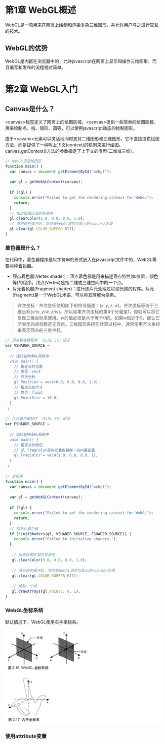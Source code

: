 # 第1章 WebGL概述

WebGL是一项用来在网页上绘制和渲染复杂三维图形，并允许用户与之进行交互的技术。

## WebGL的优势

WebGL是内嵌在浏览器中的，允许javascript在网页上显示和操作三维图形，而且编写和发布的流程相对简单。

# 第2章	WebGL入门

## Canvas是什么？

\<canvas\>标签定义了网页上的绘图区域，\<canvas\>提供一些简单的绘图函数，用来绘制点、线、矩形、圆等，可以使用javascript动态的绘制图形。

由于\<cavans\>元素可以灵活地同时支持二维图形和三维图形，它不直接提供绘图方法，而是提供了一种叫上下文(context)的机制来进行绘图。canvas.getContext()方法的参数指定了上下文的类型(二维或三维)。
```javascript
// WebGL清空绘图区
function main() {
  var canvas = document.getElementById("webgl");

  var gl = getWebGLContext(canvas);

  if (!gl) {
    console.error("Failed to get the rendering context for WebGL");
    return;
  }
  // 指定绘图区域的背景色
  gl.clearColor(1.0, 0.0, 0.0, 1.0);
  // 清空颜色缓冲区，将导致WebGL清空页面上的<cavas>区域
  gl.clear(gl.COLOR_BUFFER_BIT);
}
```

### 着色器是什么？

在代码中，着色器程序是以字符串的形式嵌入在javascript文件中的，WebGL需要两种着色器。

- 顶点着色器(Vertex shader)：顶点着色器是用来描述顶点特性(如位置，颜色等)的程序。顶点(Vertex)是指二维或三维空间中的一个点。
- 片元着色器(Fragment shader)：进行逐片元处理过程如光照的程序。片元(fragment)是一个WebGL术语，可以将其理解为像素。

>  齐次坐标：齐次坐标使用如下的符号描述：$(x,y,z,w)$。齐次坐标等价于三维坐标$(x/w,y/w,z/w)$。所以如果齐次坐标的第4个分量是1，你就可以将它当做三维坐标来使用。$w$的值必须是大于等于0的。如果$w$趋近于0，那么它所表示的点将趋近无穷远。三维图形系统在计算过程中，通常使用齐次坐标来表示顶点的三维坐标。

```javascript
// 顶点着色器程序 （GLSL ES）语言
var VSHADER_SOURCE = 
`
  // 运行在WebGL系统中
  void main() {
    // 指定点的位置
    // 类型：vec4
    // 齐次坐标
    gl_Position = vec4(0.0, 0.0, 0.0, 1.0);
    // 指定点的尺寸
    // 类型：float
    gl_PointSize = 10.0;
  }
`;

// 片元着色器程序 （GLSL ES）语言
var FSHADER_SOURCE =
`
  // 运行在WebGL系统中
  void main() {
    // 指定点的颜色
    // gl_FragColor是片元着色器唯一的内置变量
    gl_FragColor = vec4(1.0, 0.0, 0.0, 1);
  } 
`;

// 主程序
function main() {
  var canvas = document.getElementById("webgl");

  var gl = getWebGLContext(canvas);

  if (!gl) {
    console.error("Failed to get the rendering context for WebGL");
    return;
  }
  // 初始化着色器
  if (!initShaders(gl, VSHADER_SOURCE, FSHADER_SOURCE)) {
    console.error("Failed to initialize shaders.");
  }

   // 指定绘图区域的背景色
   gl.clearColor(0.0, 0.0, 0.0, 1.0);

   // 清空颜色缓冲区，将导致WebGL清空页面上的<cavas>区域
   gl.clear(gl.COLOR_BUFFER_BIT);

   // 绘制一个点
   gl.drawArrays(gl.POINTS, 0, 1);
}
```

### WebGL坐标系统

默认情况下，WebGL使用右手坐标系。

![image-20210306123236327](WebGL编程指南.assets/image-20210306123236327.png)

### 使用attribute变量

